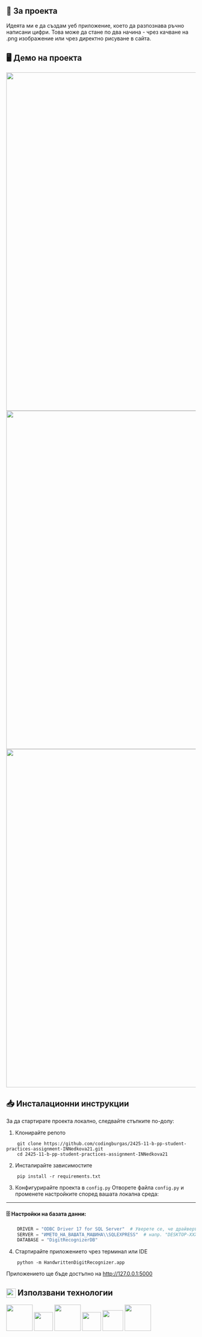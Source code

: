 ## 📖 За проекта
<p>
    Идеята ми е да създам уеб приложение, което да разпознава ръчно написани цифри. Това може да стане по два начина - чрез качване на .png изображение или чрез директно рисуване в сайта.
</p>

## 🖥️ Демо на проекта
<div align = "center">
    <img src="https://github.com/codingburgas/2425-11-b-pp-student-practices-assignment-INNedkova21/blob/main/Images/home.png?raw=true" width="900px">
    <img src="https://github.com/codingburgas/2425-11-b-pp-student-practices-assignment-INNedkova21/blob/main/Images/main.png?raw=true" width=900px>
    <img src="https://github.com/codingburgas/2425-11-b-pp-student-practices-assignment-INNedkova21/blob/main/Images/draw.png?raw=true" width=900px>
</div>

## 📥 Инсталационни инструкции
За да стартирате проекта локално, следвайте стъпките по-долу:
1. Клонирайте репото
```
    git clone https://github.com/codingburgas/2425-11-b-pp-student-practices-assignment-INNedkova21.git
    cd 2425-11-b-pp-student-practices-assignment-INNedkova21
```

2. Инсталирайте зависимостите
```
    pip install -r requirements.txt
```

3. Конфигурирайте проекта в `config.py`
Отворете файла `config.py` и променете настройките според вашата локална среда:

---

#### 🗄️ Настройки на базата данни:

```python
    DRIVER = "ODBC Driver 17 for SQL Server"  # Уверете се, че драйверът е инсталиран
    SERVER = "ИМЕТО_НА_ВАШАТА_МАШИНА\\SQLEXPRESS"  # напр. "DESKTOP-XXXX\\SQLEXPRESS"
    DATABASE = "DigitRecognizerDB"
```

4. Стартирайте приложението чрез терминал или IDE
```
    python -m HandwrittenDigitRecognizer.app
```
Приложението ще бъде достъпно на http://127.0.0.1:5000

## <img align="center" src="https://cdn-icons-png.flaticon.com/256/1130/1130078.png" width="25"> Използвани технологии
<p>
    <img src="https://cdn3.iconfinder.com/data/icons/logos-and-brands-adobe/512/267_Python-512.png" width="70">
    <img src="https://static-00.iconduck.com/assets.00/flask-icon-1594x2048-84mjydzf.png" width="50">
    <img src="https://upload.wikimedia.org/wikipedia/commons/6/61/HTML5_logo_and_wordmark.svg" width="70">
    <img src="https://upload.wikimedia.org/wikipedia/commons/d/d5/CSS3_logo_and_wordmark.svg" width="50">
    <img src="https://static-00.iconduck.com/assets.00/sql-database-sql-azure-icon-1955x2048-4pmty46t.png" width="55">    
    <img src="https://upload.wikimedia.org/wikipedia/commons/thumb/e/e0/Git-logo.svg/640px-Git-logo.svg.png" width="70">
</p>